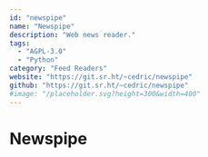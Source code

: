 ```yaml
---
id: "newspipe"
name: "Newspipe"
description: "Web news reader."
tags:
  - "AGPL-3.0"
  - "Python"
category: "Feed Readers"
website: "https://git.sr.ht/~cedric/newspipe"
github: "https://git.sr.ht/~cedric/newspipe"
#image: "/placeholder.svg?height=300&width=400"
---
```


# Newspipe
